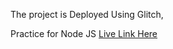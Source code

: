 The project is Deployed Using Glitch,

Practice for Node JS
[Live Link Here](https://aeolian-phrygian-bagel.glitch.me)

